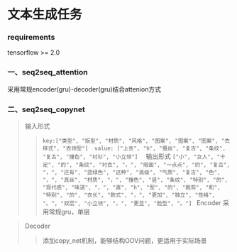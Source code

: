 # 文本生成任务

### requirements
tensorflow >= 2.0

### 一、seq2seq_attention
采用常规encoder(gru)-decoder(gru)结合attenion方式

### 二、seq2seq_copynet
>输入形式
>> ```key:["类型", "版型", "材质", "风格", "图案", "图案", "图案", "衣样式", "衣领型"]  value: ["上衣", "h", "蚕丝", "复古", "条纹", "复古", "撞色", "衬衫", "小立领"]  ```
>输出形式
>> ```["小", "女人", "十足", "的", "条纹", "衬衣", "，", "缎面", "一点点", "的", "复古", "，", "还有", "蓝绿色", "这种", "高级", "气质", "复古", "色", "，", "真丝", "材质", "，", "撞色", "竖", "条纹", "特别", "的", "现代感", "味道", "，", "直", "h", "型", "的", "裁剪", "和", "特别", "的", "衣长", "款式", "，", "更加", "独立", "性格", "。", "双层", "小立领", "，", "更显", "脸型", "。"] ```
>Encoder
>>采用常规gru，单层

>Decoder
>>添加copy_net机制，能够结构OOV问题，更适用于实际场景
 
